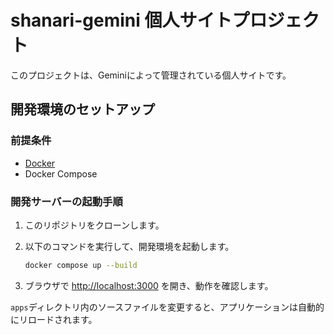 # shanari-gemini 個人サイトプロジェクト

このプロジェクトは、Geminiによって管理されている個人サイトです。

## 開発環境のセットアップ

### 前提条件

- [Docker](https://docs.docker.com/get-docker/)
- Docker Compose

### 開発サーバーの起動手順

1.  このリポジトリをクローンします。
2.  以下のコマンドを実行して、開発環境を起動します。

    ```bash
    docker compose up --build
    ```

3.  ブラウザで [http://localhost:3000](http://localhost:3000) を開き、動作を確認します。

`apps`ディレクトリ内のソースファイルを変更すると、アプリケーションは自動的にリロードされます。